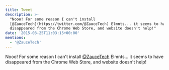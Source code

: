 ```yaml
---
title: Tweet
description: >-
  "Nooo! For some reason I can't install
  [@ZauceTech](https://twitter.com/@ZauceTech) Elmnts... it seems to have
  disappeared from the Chrome Web Store, and website doesn't help!"
date: '2015-03-25T11:03:15+00:00'
mentions:
  - '@ZauceTech'
---
```

Nooo! For some reason I can't install [@ZauceTech](https://twitter.com/@ZauceTech) Elmnts... it seems to have disappeared from the Chrome Web Store, and website doesn't help!
